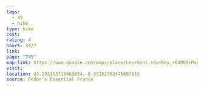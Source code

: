 ```yaml
---
tags:
  - 4S
  - hike
type: hike
cost: 
rating: 4
hours: 24/7
link: 
page: "745"
map-link: https://www.google.com/maps/place/Les+Sent.+du+Roy,+64000+Pau,+France/@43.2931189,-0.3741004,17z/data=!3m1!4b1!4m6!3m5!1s0xd5648d44905a2ef:0x112a4bffa14a4bb2!8m2!3d43.293115!4d-0.3715255!16s%2Fg%2F1tmxxxwg?entry=ttu&g_ep=EgoyMDI0MTAwOS4wIKXMDSoASAFQAw%3D%3D
visit: 
location: 43.293113719669854,-0.37152762445657633
source: Fodor's Essential France
---
```

